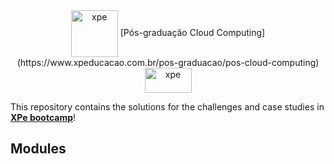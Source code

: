 <p align="center" style="margin-top: 0px;"><img align="center" alt="xpe" height="75" width="75" src="https://user-images.githubusercontent.com/48625700/195990032-7cf8a32a-40a8-496a-bf12-30acadf8c4cb.svg"> [Pós-graduação Cloud Computing](https://www.xpeducacao.com.br/pos-graduacao/pos-cloud-computing) <img align="center" alt="xpe" height="40" width="75" src="https://user-images.githubusercontent.com/48625700/195990434-47cbacbb-8a78-427f-8f5a-7b1640f90819.png">

This repository contains the solutions for the challenges and case studies in **[XPe bootcamp](https://www.xpeducacao.com.br/pos-graduacao/pos-cloud-computing)**!

## Modules
